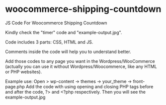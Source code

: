 # woocommerce-shipping-countdown
JS Code For Woocommerce Shipping Countdown

Kindly check the "timer" code and "example-output.jpg".

Code includes 3 parts: CSS, HTML and JS.

Comments inside the code will help you to understand better.

Add those codes to any page you want in the Wordpress/WooCommerce (actually you can use it without Wordpress/Woocommerce, like any HTML or PHP websites).

Example use: 
              Open > wp-content -> themes -> your_theme -> front-page.php
              Add the code with using opening and closing PHP tags before and after the code, ?> and <?php respectively.
              Then you will see the example-output.jpg
              
            
